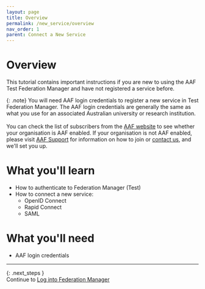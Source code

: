 ```yaml
---
layout: page
title: Overview
permalink: /new_service/overview
nav_order: 1
parent: Connect a New Service
---
```


# Overview

This tutorial contains important instructions if you are new to using the AAF Test Federation Manager and have not registered a service before.


{: .note}
You will need AAF login credentials to register a new service in Test Federation Manager.
The AAF login credentials are generally the same as what you use for an associated Australian university or research institution. <br><br>
You can check the list of subscribers from the [AAF website](https://aaf.edu.au/subscribers/) to see whether your organisation is AAF enabled.
If your organisation is not AAF enabled, please visit [AAF Support](https://support.aaf.edu.au/support/solutions/articles/19000036105-how-to-join-the-australian-access-federation) for information on how to join or [contact us](mailto:support@aaf.edu.au), and we'll set you up.

# What you'll learn

- How to authenticate to Federation Manager (Test)
- How to connect a new service: 
  - OpenID Connect 
  - Rapid Connect 
  - SAML

# What you'll need

- AAF login credentials

---

{: .next_steps }
<br>
Continue to [Log into Federation Manager](/new_service/login)